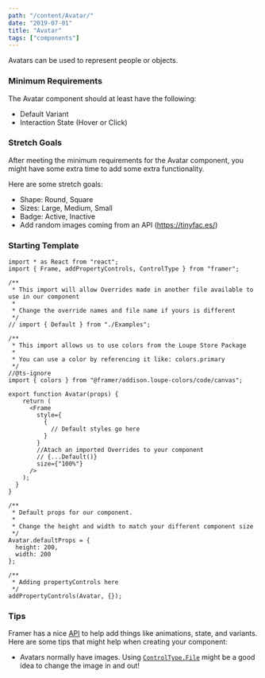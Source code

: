 ```yaml
---
path: "/content/Avatar/"
date: "2019-07-01"
title: "Avatar"
tags: ["components"]
---
```


Avatars can be used to represent people or objects.

### Minimum Requirements

The Avatar component should at least have the following:

- Default Variant
- Interaction State (Hover or Click)

### Stretch Goals

After meeting the minimum requirements for the Avatar component, you might have some extra time to add some extra functionality.

Here are some stretch goals:

- Shape: Round, Square
- Sizes: Large, Medium, Small
- Badge: Active, Inactive
- Add random images coming from an API (https://tinyfac.es/)

### Starting Template

```tsx
import * as React from "react";
import { Frame, addPropertyControls, ControlType } from "framer";

/**
 * This import will allow Overrides made in another file available to use in our component
 *
 * Change the override names and file name if yours is different
 */
// import { Default } from "./Examples";

/**
 * This import allows us to use colors from the Loupe Store Package
 *
 * You can use a color by referencing it like: colors.primary
 */
//@ts-ignore
import { colors } from "@framer/addison.loupe-colors/code/canvas";

export function Avatar(props) {
    return (
      <Frame
        style={
          {
            // Default styles go here
          }
        }
        //Atach an imported Overrides to your component
        // {...Default()}
        size={"100%"}
      />
    );
  }
}

/**
 * Default props for our component.
 *
 * Change the height and width to match your different component size
 */
Avatar.defaultProps = {
  height: 200,
  width: 200
};

/**
 * Adding propertyControls here
 */
addPropertyControls(Avatar, {});
```

### Tips

Framer has a nice [API](https://www.framer.com/api/) to help add things like animations, state, and variants. Here are some tips that might help when creating your component:

- Avatars normally have images. Using [`ControlType.File`](https://www.framer.com/api/property-controls/#file) might be a good idea to change the image in and out!
